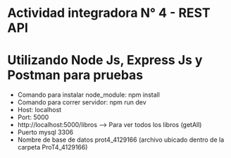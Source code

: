 # Actividad integradora N° 4 - REST API
# Utilizando Node Js, Express Js y Postman para pruebas

* Comando para instalar node_module: npm install
* Comando para correr servidor: npm run dev
* Host: localhost
* Port: 5000
* http://localhost:5000/libros --> Para ver todos los libros (getAll)
* Puerto mysql 3306
* Nombre de base de datos prot4_4129166 (archivo ubicado dentro de la carpeta ProT4_4129166)
